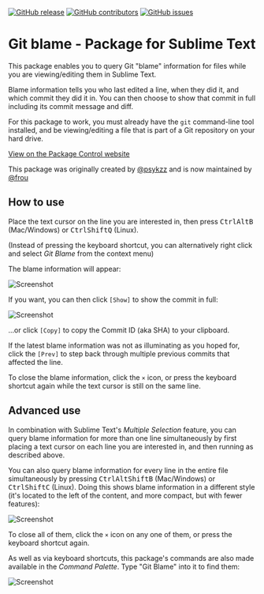 [![GitHub release](https://img.shields.io/github/release/frou/st3-gitblame.svg)](https://github.com/frou/st3-gitblame/releases)
[![GitHub contributors](https://img.shields.io/github/contributors/frou/st3-gitblame.svg)](https://github.com/frou/st3-gitblame/graphs/contributors)
[![GitHub issues](https://img.shields.io/github/issues/frou/st3-gitblame.svg)](https://github.com/frou/st3-gitblame/issues)

# Git blame - Package for Sublime Text

This package enables you to query Git "blame" information for files while you are viewing/editing them in Sublime Text.

Blame information tells you who last edited a line, when they did it, and which commit they did it in. You can then choose to show that commit in full including its commit message and diff.

For this package to work, you must already have the `git` command-line tool installed, and be viewing/editing a file that is part of a Git repository on your hard drive.

[View on the Package Control website](https://packagecontrol.io/packages/Git%20blame)

This package was originally created by [@psykzz](https://github.com/psykzz) and is now maintained by [@frou](https://github.com/frou)

## How to use

Place the text cursor on the line you are interested in, then press <kbd>Ctrl</kbd><kbd>Alt</kbd><kbd>B</kbd> (Mac/Windows) or <kbd>Ctrl</kbd><kbd>Shift</kbd><kbd>Q</kbd> (Linux).

(Instead of pressing the keyboard shortcut, you can alternatively right click and select *Git Blame* from the context menu)

The blame information will appear:

![Screenshot](https://raw.githubusercontent.com/frou/st3-gitblame/master/docs/screenshot-blame.png)

If you want, you can then click `[Show]` to show the commit in full:

![Screenshot](https://raw.githubusercontent.com/frou/st3-gitblame/master/docs/screenshot-blame-show.png)

...or click `[Copy]` to copy the Commit ID (aka SHA) to your clipboard.

If the latest blame information was not as illuminating as you hoped for, click the `[Prev]` to step back through multiple previous commits that affected the line.

To close the blame information, click the `×` icon, or press the keyboard shortcut again while the text cursor is still on the same line.

## Advanced use

In combination with Sublime Text's *Multiple Selection* feature, you can query blame information for more than one line simultaneously by first placing a text cursor on each line you are interested in, and then running as described above.

You can also query blame information for every line in the entire file simultaneously by pressing <kbd>Ctrl</kbd><kbd>Alt</kbd><kbd>Shift</kbd><kbd>B</kbd> (Mac/Windows) or <kbd>Ctrl</kbd><kbd>Shift</kbd><kbd>C</kbd> (Linux). Doing this shows blame information in a different style (it's located to the left of the content, and more compact, but with fewer features):

![Screenshot](https://raw.githubusercontent.com/frou/st3-gitblame/master/docs/screenshot-blameall.png)

To close all of them, click the `×` icon on any one of them, or press the keyboard shortcut again.

As well as via keyboard shortcuts, this package's commands are also made available in the *Command Palette*. Type "Git Blame" into it to find them:

![Screenshot](https://raw.githubusercontent.com/frou/st3-gitblame/master/docs/screenshot-palette.png)
